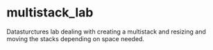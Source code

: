 # multistack_lab
Datasturctures lab dealing with creating a multistack and resizing and moving the stacks depending on space needed.
